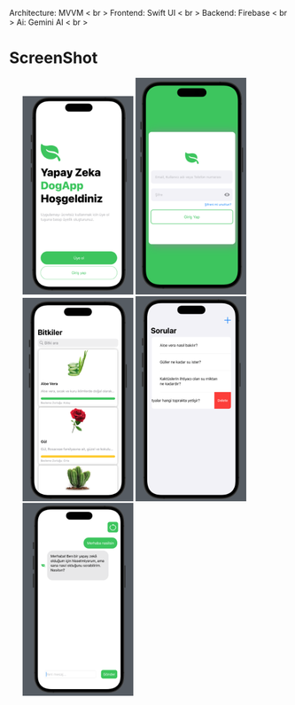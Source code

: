 Architecture: MVVM < br >
Frontend: Swift UI < br >
Backend: Firebase < br >
Ai: Gemini AI < br >

# ScreenShot

<ul>
 <img src = "https://github.com/Mertaince/DogApp-GeminiAI/blob/main/Dogapp/DogaAppScreenShot/1.png" style="width:200px"/>
 <img src = "https://github.com/Mertaince/DogApp-GeminiAI/blob/main/Dogapp/DogaAppScreenShot/2.png" style="width:200px"/>
 <img src = "https://github.com/Mertaince/DogApp-GeminiAI/blob/main/Dogapp/DogaAppScreenShot/3.png" style="width:200px"/>
 <img src = "https://github.com/Mertaince/DogApp-GeminiAI/blob/main/Dogapp/DogaAppScreenShot/4.png" style="width:200px"/>
 <img src = "https://github.com/Mertaince/DogApp-GeminiAI/blob/main/Dogapp/DogaAppScreenShot/5.png" style="width:200px"/>
</ul>
